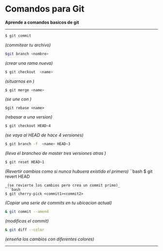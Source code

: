 # Comandos para Git

__Aprende a comandos basicos de git__
***
```bash
$ git commit
``` 
_(commitear tu archivo)_
```bash
$git branch <nombre>
```
_(crear una rama nueva)_
```bash
$ git checkout  <name>
```
_(situarnos en )_
```bash
$ git merge <name>
```
_(se une con )_
```
$git rebase <name>
```
_(rebasar a una version)_
```bash
$ git checkout HEAD~4
```
_(se vaya al HEAD de hace 4 versiones)_
```bash
$ git branch -f  <name> HEAD~3
```
_(lleva el brancheo de master tres versiones atras )_
```bash
$ git reset HEAD~1
```
_(Revertir cambios como si nunca hubuera existido el primero)_
``bash
$ git revert HEAD
```
_(se revierte los cambios pero crea un commit primo)_
```bash
$ git cherry-pick <commit1><commit2>
```
_(Copiar una serie de commits en tu ubicacion actual)_
```bash
& git commit --amend
```
_(modificas el commit)_
```bash
& git diff --color
```
_(enseña los cambios con diferentes colores)_
***




